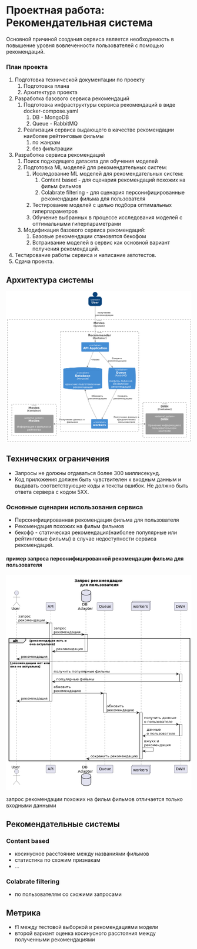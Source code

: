 # Проектная работа: Рекомендательная система
Основной причиной создания сервиса является необходимость в повышение уровня вовлеченности пользователей с помощью рекомендаций.

### План проекта
1. Подготовка технической документации по проекту
   1. Подготовка плана
   2. Архитектура проекта
2. Разработка базового сервиса рекомендаций
   1. Подготовка инфраструктуры сервиса рекомендаций в виде docker-compose.yaml
      1. DB - MongoDB
      2. Queue - RabbitMQ
   2. Реализация сервиса выдающего в качестве рекомендации наиболее рейтинговые фильмы
      1. по жанрам
      2. без фильтрации
3. Разработка сервиса рекомендаций
   1. Поиск подходящего датасета для обучения моделей
   2. Подготовка ML моделей для рекомендательных систем:
      1. Исследование ML моделей для рекомендательных систем:
         1. Content based - для сценария рекомендаций похожих на фильм фильмов
         2. Colabrate filtering - для сценария персонифицированные рекомендации фильма для пользователя
      2. Тестирование моделей с целью подбора оптимальных гиперпараметров
      3. Обучение выбранных в процессе исследования моделей с оптимальными гиперпараметрами
   4. Модификация базового сервиса рекомендаций:
      1. Базовые рекомендации становятся бекофом
      2. Встраивание моделей в сервис как основной вариант получения рекомендаций.
4. Тестирование работы сервиса и написание автотестов.
5. Сдача проекта.

## Архитектура системы
![](docs/arch/2-arch-container.png)

## Технических ограничения
 - Запросы не должны отдаваться более 300 миллисекунд.
 - Код приложения должен быть чувствителен к входным данным и выдавать соответствующие коды и тексты ошибок. Не должно быть ответа сервера с кодом 5ХХ.

### Основные сценарии использования сервиса
 - Персонифицированная рекомендация фильма для пользователя 
 - Рекомендация похожих на фильм фильмов
 - бекофф - статическая рекомендация(наиболее популярные или рейтинговые фильмы) в случае недоступности сервиса рекомендаций.

#### пример запроса персонифицированной рекомендации фильма для пользователя 
![](docs/arch/case_1-_____.png)

запрос рекомендации похожих на фильм фильмов отличается только входными данными

## Рекомендательные системы
### Content based
 - косинусное расстояние между названиями фильмов
 - статистика по схожим признакам
 - ...

### Colabrate filtering
 - по пользователям со схожими запросами

## Метрика
 - f1 между тестовой выборкой и рекомендациями модели
 - второй вариант оценка косинусного расстояния между полученными рекомендациями
